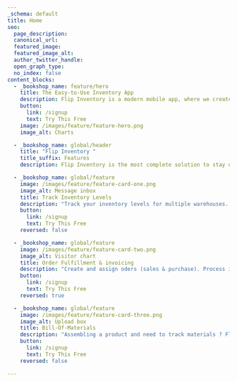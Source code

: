```yaml
---
_schema: default
title: Home
seo:
  page_description:
  canonical_url:
  featured_image:
  featured_image_alt:
  author_twitter_handle:
  open_graph_type:
  no_index: false
content_blocks:
  - _bookshop_name: feature/hero
    title: The Easy-to-Use Inventory App
    description: Flip Inventory is a modern mobile app, where we create a seamless Inventory management experience for small businesses.
    button:
      link: /signup
      text: Try This Free
    image: /images/feature/feature-hero.png
    image_alt: Charts

  - _bookshop_name: global/header
    title: "Flip Inventory "
    title_suffix: Features
    description: Flip Inventory is the most complete solution to stay on top of your inventory, manage orders and partners. Drive greater visibility into your business.

  - _bookshop_name: global/feature
    image: /images/feature/feature-card-one.png
    image_alt: Message inbox
    title: Track Inventory Levels
    description: "Track your inventory levels for multiple warehouses. Get alerted when an item reaches minimum levels. Easily adjust your actual count."
    button:
      link: /signup
      text: Try This Free
    reversed: false

  - _bookshop_name: global/feature
    image: /images/feature/feature-card-two.png
    image_alt: Visitor chart
    title: Order Fulfillment & invoicing
    description: "Create and assign oders (sales & purchase). Process item by item. When completed, we will automatically update items quantities for you."
    button:
      link: /signup
      text: Try This Free
    reversed: true

  - _bookshop_name: global/feature
    image: /images/feature/feature-card-three.png
    image_alt: Upload box
    title: Bill-Of-Materials
    description: "Assembling a product and need to track materials ? Flip got you covered. Just create the product and link all its materials and quantities required."
    button:
      link: /signup
      text: Try This Free
    reversed: false

---
```


